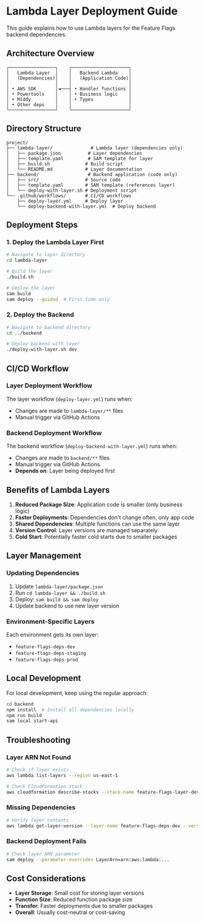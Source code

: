 # Lambda Layer Deployment Guide

This guide explains how to use Lambda layers for the Feature Flags backend dependencies.

## Architecture Overview

```
┌─────────────────┐    ┌─────────────────────┐
│   Lambda Layer  │    │   Backend Lambda    │
│   (Dependencies)│    │   (Application Code)│
│                 │    │                     │
│ • AWS SDK       │◄───┤ • Handler functions │
│ • Powertools    │    │ • Business logic    │
│ • Middy         │    │ • Types             │
│ • Other deps    │    │                     │
└─────────────────┘    └─────────────────────┘
```

## Directory Structure

```
project/
├── lambda-layer/              # Lambda layer (dependencies only)
│   ├── package.json          # Layer dependencies
│   ├── template.yaml         # SAM template for layer
│   ├── build.sh             # Build script
│   └── README.md            # Layer documentation
├── backend/                  # Backend application (code only)
│   ├── src/                 # Source code
│   ├── template.yaml        # SAM template (references layer)
│   └── deploy-with-layer.sh # Deployment script
└── .github/workflows/       # CI/CD workflows
    ├── deploy-layer.yml     # Deploy layer
    └── deploy-backend-with-layer.yml  # Deploy backend
```

## Deployment Steps

### 1. Deploy the Lambda Layer First

```bash
# Navigate to layer directory
cd lambda-layer

# Build the layer
./build.sh

# Deploy the layer
sam build
sam deploy --guided  # First time only
```

### 2. Deploy the Backend

```bash
# Navigate to backend directory
cd ../backend

# Deploy backend with layer
./deploy-with-layer.sh dev
```

## CI/CD Workflow

### Layer Deployment Workflow

The layer workflow (`deploy-layer.yml`) runs when:
- Changes are made to `lambda-layer/**` files
- Manual trigger via GitHub Actions

### Backend Deployment Workflow

The backend workflow (`deploy-backend-with-layer.yml`) runs when:
- Changes are made to `backend/**` files
- Manual trigger via GitHub Actions
- **Depends on**: Layer being deployed first

## Benefits of Lambda Layers

1. **Reduced Package Size**: Application code is smaller (only business logic)
2. **Faster Deployments**: Dependencies don't change often, only app code
3. **Shared Dependencies**: Multiple functions can use the same layer
4. **Version Control**: Layer versions are managed separately
5. **Cold Start**: Potentially faster cold starts due to smaller packages

## Layer Management

### Updating Dependencies

1. Update `lambda-layer/package.json`
2. Run `cd lambda-layer && ./build.sh`
3. Deploy: `sam build && sam deploy`
4. Update backend to use new layer version

### Environment-Specific Layers

Each environment gets its own layer:
- `feature-flags-deps-dev`
- `feature-flags-deps-staging`
- `feature-flags-deps-prod`

## Local Development

For local development, keep using the regular approach:

```bash
cd backend
npm install  # Install all dependencies locally
npm run build
sam local start-api
```

## Troubleshooting

### Layer ARN Not Found
```bash
# Check if layer exists
aws lambda list-layers --region us-east-1

# Check CloudFormation stack
aws cloudformation describe-stacks --stack-name feature-flags-layer-dev
```

### Missing Dependencies
```bash
# Verify layer contents
aws lambda get-layer-version --layer-name feature-flags-deps-dev --version-number 1
```

### Backend Deployment Fails
```bash
# Check layer ARN parameter
sam deploy --parameter-overrides LayerArn=arn:aws:lambda:...
```

## Cost Considerations

- **Layer Storage**: Small cost for storing layer versions
- **Function Size**: Reduced function package size
- **Transfer**: Faster deployments due to smaller packages
- **Overall**: Usually cost-neutral or cost-saving